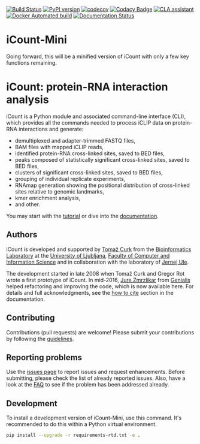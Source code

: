 [![Build Status](https://travis-ci.org/tomazc/iCount.svg?branch=master)](https://travis-ci.org/tomazc/iCount)
[![PyPI version](https://badge.fury.io/py/iCount.svg)](https://badge.fury.io/py/iCount)
[![codecov](https://codecov.io/gh/tomazc/iCount/branch/master/graph/badge.svg?token=JhUJ66rnJ3)](https://codecov.io/gh/tomazc/iCount)
[![Codacy Badge](https://api.codacy.com/project/badge/Grade/b77d104b59a74946bf8905f82dd381e4)](https://www.codacy.com/app/tomazc/iCount?utm_source=github.com&amp;utm_medium=referral&amp;utm_content=tomazc/iCount&amp;utm_campaign=Badge_Grade)
[![CLA assistant](https://cla-assistant.io/readme/badge/tomazc/iCount)](https://cla-assistant.io/tomazc/iCount)
[![Docker Automated build](https://img.shields.io/docker/automated/jrottenberg/ffmpeg.svg)](https://hub.docker.com/r/tomazc/icount/)
[![Documentation Status](https://readthedocs.org/projects/icount/badge/?version=latest)](http://icount.readthedocs.io/en/latest/?badge=latest)

# iCount-Mini

Going forward, this will be a minified version of iCount with only a few key functions remaining.

# iCount: protein-RNA interaction analysis

iCount is a Python module and associated command-line interface (CLI),
which provides all the commands needed to process iCLIP data on 
protein-RNA interactions and generate:
 
+ demultiplexed and adapter-trimmed FASTQ files,
+ BAM files with mapped iCLIP reads,
+ identified protein-RNA cross-linked sites, saved to BED files,
+ peaks composed of statistically significant cross-linked sites, saved to BED files,
+ clusters of significant cross-linked sites, saved to BED files,
+ grouping of individual replicate experiments,
+ RNAmap generation showing the positional distribution of cross-linked sites relative to genomic landmarks,
+ kmer enrichment analysis,
+ and other.

You may start with the [tutorial](http://icount.readthedocs.io/en/latest/tutorial.html) or dive into the 
[documentation](http://icount.readthedocs.io/en/latest/index.html).


## Authors

iCount is developed and supported by [Tomaž Curk](http://curk.info) from the 
[Bioinformatics Laboratory](http://biolab.si) at the [University of Ljubljana](http://www.uni-lj.si), 
[Faculty of Computer and Information Science](http://www.fri.uni-lj.si) and in collaboration with 
the laboratory of [Jernej Ule](http://ulelab.info).

The development started in late 2008 when Tomaž Curk and Gregor Rot
wrote a first prototype of iCount. In mid-2016, [Jure Zmrzlikar](https://github.com/JureZmrzlikar)
from [Genialis](http://www.genialis.com) helped refactoring and improving the code, 
which is now available here. For details and full acknowledgments,
see the [how to cite](http://icount.readthedocs.io/en/latest/cite.html) section in the documentation.


## Contributing

Contributions (pull requests) are welcome! Please submit your contributions by following the
[guidelines](http://icount.readthedocs.io/en/latest/contributing.html).


## Reporting problems

Use the [issues page](https://github.com/tomazc/iCount/issues) to report issues and request enhancements. Before submitting, please check the list of already reported issues. Also, have a look at the [FAQ](http://icount.readthedocs.io/en/latest/faq.html) to see if the problem has been addressed already. 


## Development

To install a development version of iCount-Mini, use this command.
It's recommended to do this within a Python virtual environment.

```bash
pip install --upgrade -r requirements-rtd.txt -e .
```
